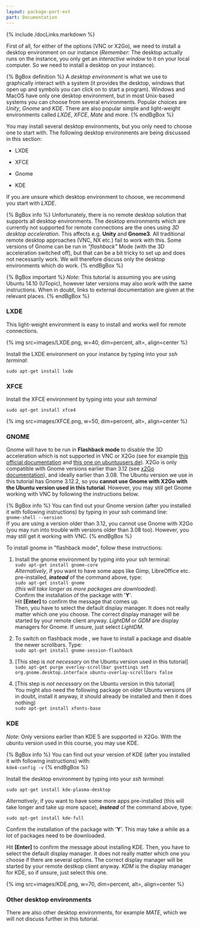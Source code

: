 ```yaml
---
layout: package-part-ext
part: Documentation
---
```

{% include /docLinks.markdown %}


First of all, for either of the options (VNC or X2Go), we need to install a desktop environment on our instance (*Remember:* The desktop actually runs on the instance, you only get an *interactive window* to it on your local computer. So we need to install a desktop on your instance). 

{% BgBox definition %}
A *desktop environment* is what we use to graphically interact with a system (it provides the desktop, windows that open up and symbols you can click on to start a program). Windows and MacOS have only one desktop environment, but in most Unix-based systems you can choose from several environments. Popular choices are *Unity*, *Gnome* and *KDE*. There are also popular simple and light-weight environments called *LXDE*, *XFCE*, *Mate* and more.
{% endBgBox %}

You may install several desktop environments, but you only need to choose one to start with.
The following desktop environments are being discussed in this section:

* LXDE

* XFCE

* Gnome

* KDE

If you are unsure which desktop environment to choose, we recommend you start with *LXDE*.

{% BgBox info %}
Unfortunately, there is no remote desktop solution that supports all desktop environments. The desktop environments which are currently not supported for remote connections are the ones using *3D desktop acceleration*. This affects e.g. **Unity** and **Gnome3**. All traditional remote desktop approaches (VNC, NX etc.) fail to work with this. Some versions of Gnome can be run in *"flashback"* Mode (with the 3D acceleration switched off), but that can be a bit tricky to set up and does not necessarily work. We will therefore discuss only the desktop environments which do work. 
{% endBgBox %}


{% BgBox important %}
*Note:* This tutorial is assuming you are using Ubuntu 14.10 (UTopic), however later versions may also work with the same instructions. When in doubt, links to external documentation are given at the relevant places.
{% endBgBox %}

### LXDE

This light-weight environment is easy to install and works well for remote connections.

{% img src=images/LXDE.png, w=40, dim=percent, alt=, align=center %}

Install the LXDE environment on your instance by typing into your *ssh terminal*:

```sudo apt-get install lxde```

### XFCE

Install the XFCE environment by typing into your *ssh terminal*

```sudo apt-get install xfce4```

{% img src=images/XFCE.png, w=50, dim=percent, alt=, align=center %}

### GNOME

Gnome will have to be run in **Flashback mode** to disable the 3D acceleration which is not supported in VNC or X2Go (see for example [this official documentation](https://wiki.gnome.org/Projects/GnomeFlashback) and [this one on ubuntuusers.de](http://wiki.ubuntuusers.de/GNOME_Flashback)).  X2Go is only compatible with Gnome versions earlier than 3.12 (see [x2Go documentation](http://wiki.x2go.org/doku.php/doc:de-compat)), and ideally earlier than 3.08. The Ubuntu version we use in this tutorial has Gnome 3.12.2, so you **cannot use Gnome with X2Go with the Ubuntu version used in this tutorial**. However, you may still get Gnome working with VNC by following the instructions below.

{% BgBox info %}
You can find out your Gnome version (after you installed it with following instructions) by typing in your ssh command line:  
```gnome-shell --version```    
If you are using a version older than 3.12, you cannot use Gnome with X2Go (you may run into trouble with versions older than 3.08 too). However, you may still get it working with VNC.
{% endBgBox %}

To install gnome in "flashback mode", follow these instructions:

1. Install the gnome environment by typing into your ssh terminal:    
    ```sudo apt-get install gnome-core```    
    *Alternatively*, if you want to have some apps like Gimp, LibreOffice etc. pre-installed, ***instead*** of the command above, type:    
    ```sudo apt-get install gnome```     
    *(this will take longer as more packages are downloaded).*    
    Confirm the installation of the package with '**Y**'.    
    Hit **[Enter]** to confirm the message that comes up.     
    Then, you have to select the default display manager. It does not really matter which one you choose. The correct display manager will be started by your remote client anyway. *LightDM* or *GDM* are display managers for Gnome. If unsure, just select *LightDM*.

2. To switch on flashback mode , we have to install a package and disable the newer scrollbars. Type:     
     ```sudo apt-get install gnome-session-flashback```

3. [This step is *not necessary* on the Ubuntu version used in this tutorial]    
    ```sudo apt-get purge overlay-scrollbar gsettings set org.gnome.desktop.interface ubuntu-overlay-scrollbars false```

4. [This step is *not necessary* on the Ubuntu version in this tutorial]    
    You might also need the following package on older Ubuntu versions (if in doubt, install it anyway, it should already be installed and then it does nothing)    
    ```sudo apt-get install xfonts-base```

### KDE

*Note:* Only versions earlier than KDE 5 are supported in X2Go. With the ubuntu version used in this course, you may use KDE.

{% BgBox info %}
You can find out your version of KDE (after you installed it with following instructions) with:    
     ```kde4-config -v```
{% endBgBox %}

Install the desktop environment by typing into your *ssh terminal*:

```sudo apt-get install kde-plasma-desktop```

*Alternatively*, if you want to have some more apps pre-installed (this will take longer and take up more space), ***instead*** of the command above, type:

```sudo apt-get install kde-full```

Confirm the installation of the package with '**Y**'. This may take a while as a lot of packages need to be downloaded.

Hit **[Enter]** to confirm the message about installing KDE. Then, you have to select the default display manager. It does not really matter which one you choose if there are several options. The correct display manager will be started by your remote destkop client anyway. *KDM* is the display manager for KDE, so if unsure, just select this one.


{% img src=images/KDE.png, w=70, dim=percent, alt=, align=center %}


### Other desktop environments

There are also other desktop environments, for example *MATE*, which we will not discuss further in this tutorial.



